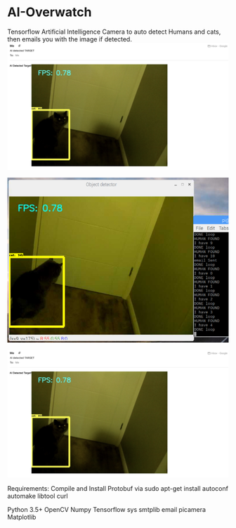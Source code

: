 # AI-Overwatch
Tensorflow Artificial Intelligence Camera to auto detect Humans and cats, then emails you with the image if detected.
![alt text](https://github.com/Pytrader1x/AI-Overwatch/blob/master/AI_CAT_ALERT_MAIL.PNG?raw=true "Logo Title Text 1")

![alt text](https://github.com/Pytrader1x/AI-Overwatch/blob/master/cat_AI.PNG?raw=true "Logo Title Text 1")


![alt text](https://github.com/Pytrader1x/AI-Overwatch/blob/master/AI_CAT_ALERT_MAIL.PNG?raw=true "Logo Title Text 1")


Requirements:
Compile and Install Protobuf via  sudo apt-get install autoconf automake libtool curl

Python 3.5+
OpenCV
Numpy
Tensorflow
sys
smtplib
email
picamera
Matplotlib
